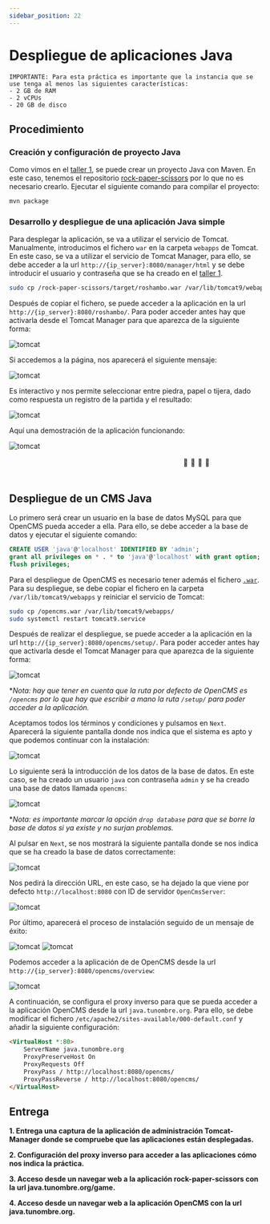 ```yaml
---
sidebar_position: 22
---
```


# Despliegue de aplicaciones Java

    IMPORTANTE: Para esta práctica es importante que la instancia que se use tenga al menos las siguientes características:
    - 2 GB de RAM
    - 2 vCPUs
    - 20 GB de disco


## Procedimiento

### Creación y configuración de proyecto Java

Como vimos en el [taller 1](https://ottershell.vercel.app/docs/Tasks/tomcat), se puede crear un proyecto Java con Maven. En este caso, tenemos el repositorio [rock-paper-scissors](https://github.com/josedom24/rock-paper-scissors) por lo que no es necesario crearlo.
Ejecutar el siguiente comando para compilar el proyecto:

```bash
mvn package
```

### Desarrollo y despliegue de una aplicación Java simple

Para desplegar la aplicación, se va a utilizar el servicio de Tomcat. Manualmente, introducimos el fichero `war` en la carpeta `webapps` de Tomcat. En este caso, se va a utilizar el servicio de Tomcat Manager, para ello, se debe acceder a la url `http://{ip_server}:8080/manager/html` y se debe introducir el usuario y contraseña que se ha creado en el [taller 1](https://ottershell.vercel.app/docs/Tasks/tomcat).

```bash
sudo cp /rock-paper-scissors/target/roshambo.war /var/lib/tomcat9/webapps/
```

Después de copiar el fichero, se puede acceder a la aplicación en la url `http://{ip_server}:8080/roshambo/`. Para poder acceder antes hay que activarla desde el Tomcat Manager para que aparezca de la siguiente forma:

![tomcat](/img/SRI+HLC/javaSRI.png)

Si accedemos a la página, nos aparecerá el siguiente mensaje:

![tomcat](/img/SRI+HLC/javaSRI-2.png)

Es interactivo y nos permite seleccionar entre piedra, papel o tijera, dado como respuesta un registro de la partida y el resultado:

![tomcat](/img/SRI+HLC/javaSRI-3.png)

Aquí una demostración de la aplicación funcionando:

![tomcat](/img/SRI+HLC/javaSRI-4.gif)

ㅤㅤㅤㅤㅤㅤㅤㅤㅤㅤㅤㅤㅤㅤㅤㅤㅤㅤㅤㅤㅤㅤㅤㅤㅤㅤㅤ🦦                  🦦                     🦦                      🦦ㅤㅤㅤㅤㅤㅤㅤㅤㅤㅤㅤㅤㅤㅤㅤㅤㅤㅤㅤㅤㅤㅤㅤㅤㅤㅤㅤㅤㅤㅤ


## Despliegue de un CMS Java 

Lo primero será crear un usuario en la base de datos MySQL para que OpenCMS pueda acceder a ella. Para ello, se debe acceder a la base de datos y ejecutar el siguiente comando:

```sql
CREATE USER 'java'@'localhost' IDENTIFIED BY 'admin';
grant all privileges on * . * to 'java'@'localhost' with grant option;
flush privileges;
```

Para el despliegue de OpenCMS es necesario tener además el fichero [`.war`](https://cloud.josedomingo.org/index.php/s/cwMj6NAZ4fNMoRA). Para su despliegue, se debe copiar el fichero en la carpeta `/var/lib/tomcat9/webapps` y reiniciar el servicio de Tomcat:

```bash
sudo cp /opencms.war /var/lib/tomcat9/webapps/
sudo systemctl restart tomcat9.service
```

Después de realizar el despliegue, se puede acceder a la aplicación en la url `http://{ip_server}:8080/opencms/setup/`. Para poder acceder antes hay que activarla desde el Tomcat Manager para que aparezca de la siguiente forma:

![tomcat](/img/SRI+HLC/javaSRI-5.png)

**Nota: hay que tener en cuenta que la ruta por defecto de OpenCMS es `/opencms` por lo que hay que escribir a mano la ruta `/setup/` para poder acceder a la aplicación.*

Aceptamos todos los términos y condiciones y pulsamos en `Next`. Aparecerá la siguiente pantalla donde nos indica que el sistema es apto y que podemos continuar con la instalación:

![tomcat](/img/SRI+HLC/javaSRI-6.png)

Lo siguiente será la introducción de los datos de la base de datos. En este caso, se ha creado un usuario `java` con contraseña `admin` y se ha creado una base de datos llamada `opencms`:

![tomcat](/img/SRI+HLC/javaSRI-7.png)

**Nota: es importante marcar la opción `drop database` para que se borre la base de datos si ya existe y no surjan problemas.*

Al pulsar en `Next`, se nos mostrará la siguiente pantalla donde se nos indica que se ha creado la base de datos correctamente:

![tomcat](/img/SRI+HLC/javaSRI-8.png)

Nos pedirá la dirección URL, en este caso, se ha dejado la que viene por defecto `http://localhost:8080` con ID de servidor `OpenCmsServer`:

![tomcat](/img/SRI+HLC/javaSRI-9.png)

Por último, aparecerá el proceso de instalación seguido de un mensaje de éxito:

![tomcat](/img/SRI+HLC/javaSRI-10.png)
![tomcat](/img/SRI+HLC/javaSRI-11.png)

Podemos acceder a la aplicación de de OpenCMS desde la url `http://{ip_server}:8080/opencms/overview`:

![tomcat](/img/SRI+HLC/javaSRI-12.png)

A continuación, se configura el proxy inverso para que se pueda acceder a la aplicación OpenCMS desde la url `java.tunombre.org`. Para ello, se debe modificar el fichero `/etc/apache2/sites-available/000-default.conf` y añadir la siguiente configuración:

```html
<VirtualHost *:80>
    ServerName java.tunombre.org
    ProxyPreserveHost On
    ProxyRequests Off
    ProxyPass / http://localhost:8080/opencms/
    ProxyPassReverse / http://localhost:8080/opencms/
</VirtualHost>
```




## Entrega

**1. Entrega una captura de la aplicación de administración Tomcat-Manager donde se compruebe que las aplicaciones están desplegadas.**




**2. Configuración del proxy inverso para acceder a las aplicaciones cómo nos indica la práctica.**

**3. Acceso desde un navegar web a la aplicación rock-paper-scissors con la url java.tunombre.org/game.**

**4. Acceso desde un navegar web a la aplicación OpenCMS con la url java.tunombre.org.**
